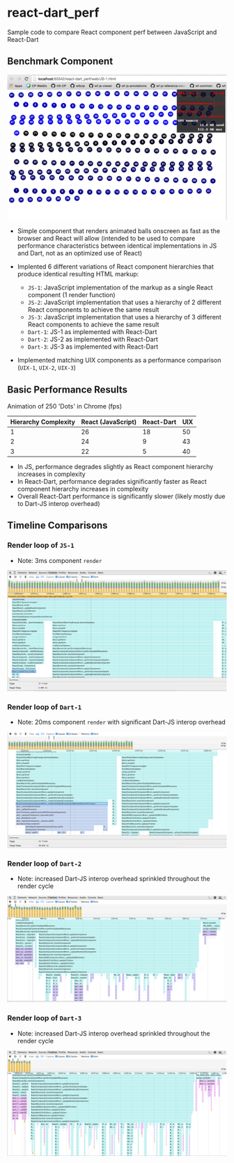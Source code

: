 # react-dart_perf
Sample code to compare React component perf between JavaScript and React-Dart

## Benchmark Component

![Base React Component](/pics/component.png?raw=true)

- Simple component that renders animated balls onscreen as fast as the browser and React will allow (intended to be used to compare performance characteristics between identical implementations in JS and Dart, not as an optimized use of React)

- Implented 6 different variations of React component hierarchies that produce identical resulting HTML markup:
  - `JS-1`: JavaScript implementation of the markup as a single React component (1 render function)
  - `JS-2`: JavaScript implementation that uses a hierarchy of 2 different React components to achieve the same result
  - `JS-3`: JavaScript implementation that uses a hierarchy of 3 different React components to achieve the same result
  - `Dart-1`: JS-1 as implemented with React-Dart
  - `Dart-2`: JS-2 as implemented with React-Dart
  - `Dart-3`: JS-3 as implemented with React-Dart

- Implemented matching UIX components as a performance comparison (`UIX-1`, `UIX-2`, `UIX-3`)

## Basic Performance Results

Animation of 250 'Dots' in Chrome (fps)

Hierarchy Complexity | React (JavaScript) | React-Dart | UIX
-------------------- | ------------------ | ---------- | ---
1                    | 26                 | 18         | 50
2                    | 24                 | 9          | 43
3                    | 22                 | 5          | 40

- In JS, performance degrades slightly as React component hierarchy increases in complexity
- In React-Dart, performance degrades significantly faster as React component hierarchy increases in complexity
- Overall React-Dart performance is significantly slower (likely mostly due to Dart-JS interop overhead)

## Timeline Comparisons

### Render loop of `JS-1`
- Note: 3ms component `render`

![JS-1 Render Loop](/pics/1_component_JS.png?raw=true)

### Render loop of `Dart-1`
- Note: 20ms component `render` with significant Dart-JS interop overhead

![Dart-1 Render Loop](/pics/1_component_dart.png?raw=true)

### Render loop of `Dart-2`
- Note: increased Dart-JS interop overhead sprinkled throughout the render cycle

![Dart-2 Render Loop](/pics/2_components_dart.png?raw=true)

### Render loop of `Dart-3`
- Note: increased Dart-JS interop overhead sprinkled throughout the render cycle

![Dart-3 Render Loop](/pics/3_components_dart.png?raw=true)

